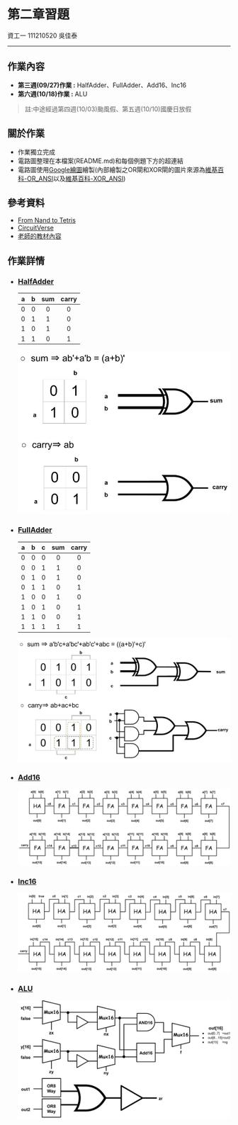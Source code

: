 # 第二章習題
資工一 111210520 吳佳泰

---

## 作業內容
* **第三週(09/27)作業 :** HalfAdder、FullAdder、Add16、Inc16
* **第六週(10/18)作業 :** ALU
> 註:中途經過第四週(10/03)颱風假、第五週(10/10)國慶日放假

## 關於作業
* 作業獨立完成
* 電路圖整理在本檔案(README.md)和每個例題下方的超連結
* 電路圖使用[Google繪圖](https://docs.google.com/drawings/d/16axyYoLa7msynRIwtvtNS606HYFQQHoPoyoQr2v-9Pc/edit?hl=zh-tw)繪製(內部繪製之OR閘和XOR閘的圖片來源為[維基百科-OR_ANSI](https://zh.wikipedia.org/zh-tw/%E6%88%96%E9%97%A8#/media/File:OR_ANSI.svg)以及[維基百科-XOR_ANSI](https://commons.wikimedia.org/wiki/File:XOR_ANSI.svg))

## 參考資料
* [From Nand to Tetris](https://www.nand2tetris.org/)
* [CircuitVerse](https://circuitverse.org/)
* [老師的教材內容](https://github.com/ccc113a/_co/blob/master/02/%E8%9E%A2%E5%B9%95%E5%BF%AB%E7%85%A7%202021-10-07%20%E4%B8%8A%E5%8D%889.51.16.png)

## 作業詳情
* ### [HalfAdder](HalfAdder.hdl)
    |   a   |   b   |  sum  | carry |
    |:---: |:---: |:---: |:---:
    |   0   |   0   |   0   |   0   |
    |   0   |   1   |   1   |   0   |
    |   1   |   0   |   1   |   0   |
    |   1   |   1   |   0   |   1   | 

    ![](HalfAdder.jpg)

* ### [FullAdder](FullAdder.hdl)
    |   a   |   b   |   c   |  sum  | carry |
    |:---: |:---: |:---: |:---: |:---: 
    |   0   |   0   |   0   |   0   |   0   |
    |   0   |   0   |   1   |   1   |   0   |
    |   0   |   1   |   0   |   1   |   0   |
    |   0   |   1   |   1   |   0   |   1   |
    |   1   |   0   |   0   |   1   |   0   |
    |   1   |   0   |   1   |   0   |   1   |
    |   1   |   1   |   0   |   0   |   1   |
    |   1   |   1   |   1   |   1   |   1   |
 
    ![](FullAdder.jpg)

* ### [Add16](Add16.hdl)
    ![](Add16.jpg)

* ### [Inc16](Inc16.hdl)
    ![](Inc16.jpg)

* ### [ALU](ALU.hdl)
    ![](ALU.jpg)